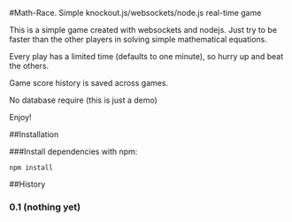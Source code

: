#Math-Race. Simple knockout.js/websockets/node.js real-time game

This is a simple game created with websockets and nodejs. Just try to be faster than the other players in solving simple mathematical equations.

Every play has a limited time (defaults to one minute), so hurry up and beat the others.

Game score history is saved across games.

No database require (this is just a demo)

Enjoy!

##Installation

###Install dependencies with npm:

    npm install

##History

### 0.1 (nothing yet)
